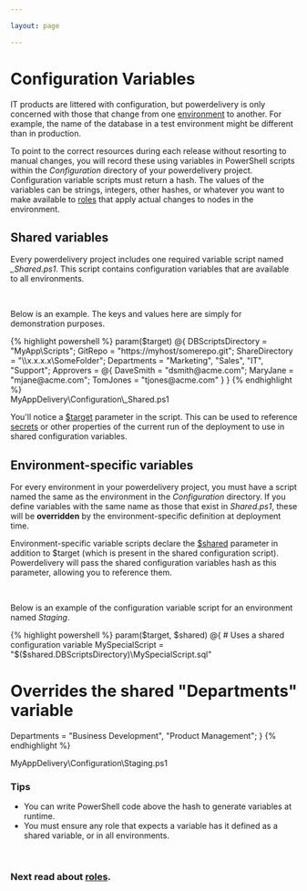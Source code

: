 ```yaml
---

layout: page

---
```


# Configuration Variables

IT products are littered with configuration, but powerdelivery is only concerned with those that change from one [environment](environments.html) to another. For example, the name of the database in a test environment might be different than in production. 

To point to the correct resources during each release without resorting to manual changes, you will record these using variables in PowerShell scripts within the *Configuration* directory of your powerdelivery project. Configuration variable scripts must return a hash. The values of the variables can be strings, integers, other hashes, or whatever you want to make available to [roles](roles.html) that apply actual changes to nodes in the environment.

## Shared variables

Every powerdelivery project includes one required variable script named *_Shared.ps1*. This script contains configuration variables that are available to all environments.

<br />

Below is an example. The keys and values here are simply for demonstration purposes.

<div class="row">
	<div class="col-sm-8">
{% highlight powershell %}
param($target)
@{
  DBScriptsDirectory = "MyApp\Scripts";
  GitRepo = "https://myhost/somerepo.git";
  ShareDirectory = "\\x.x.x.x\SomeFolder";
  Departments = "Marketing", "Sales", "IT", "Support";
  Approvers = @{
    DaveSmith = "dsmith@acme.com";
    MaryJane = "mjane@acme.com";
    TomJones = "tjones@acme.com"
  }
}
{% endhighlight %}
  <div class="filename">MyAppDelivery\Configuration\_Shared.ps1</div>
	</div>
</div>

You'll notice a [$target](reference.html#target_parameter) parameter in the script. This can be used to reference [secrets](secrets.html) or other properties of the current run of the deployment to use in shared configuration variables.

## Environment-specific variables

For every environment in your powerdelivery project, you must have a script named the same as the environment in the *Configuration* directory. If you define variables with the same name as those that exist in *Shared.ps1*, these will be **overridden** by the environment-specific definition at deployment time.

Environment-specific variable scripts declare the [$shared](reference.html#shared_parameter) parameter in addition to $target (which is present in the shared configuration script). Powerdelivery will pass the shared configuration variables hash as this parameter, allowing you to reference them. 

<br />

Below is an example of the configuration variable script for an environment named *Staging*.

<div class="row">
	<div class="col-sm-8">
{% highlight powershell %}
param($target, $shared)
@{
  # Uses a shared configuration variable
  MySpecialScript = "$($shared.DBScriptsDirectory)\MySpecialScript.sql"

  # Overrides the shared "Departments" variable
  Departments = "Business Development", "Product Management";
}
{% endhighlight %}
  <div class="filename">MyAppDelivery\Configuration\Staging.ps1</div>
	</div>
</div>

### Tips

* You can write PowerShell code above the hash to generate variables at runtime.
* You must ensure any role that expects a variable has it defined as a shared variable, or in all environments.

<br />

### Next read about [roles](roles.html).